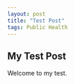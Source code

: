 ```yaml
---
layout: post
title: "Test Post"
tags: Public Health
---
```


## My Test Post

Welcome to my test. 

